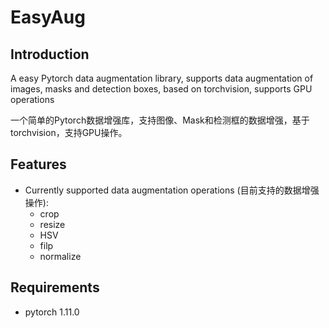 # EasyAug

## Introduction 
A easy Pytorch data augmentation library, supports data augmentation of images, masks and detection boxes, based on torchvision, supports GPU operations

一个简单的Pytorch数据增强库，支持图像、Mask和检测框的数据增强，基于torchvision，支持GPU操作。

## Features
* Currently supported data augmentation operations (目前支持的数据增强操作):
  * crop
  * resize
  * HSV
  * filp
  * normalize

## Requirements

- pytorch 1.11.0


